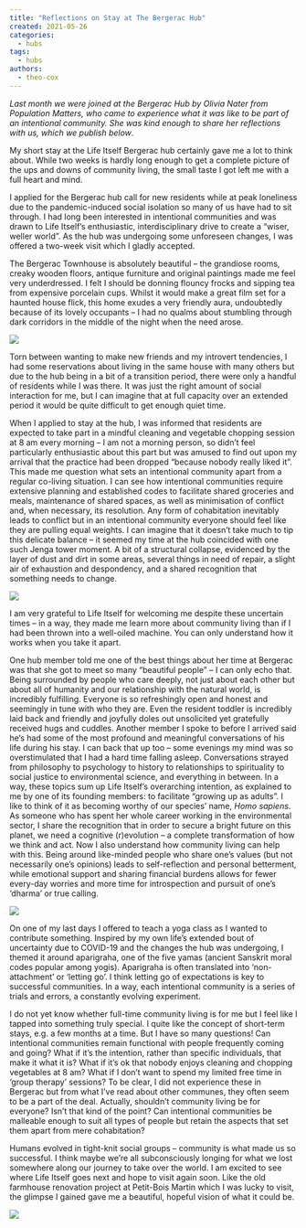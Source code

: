 ```yaml
---
title: "Reflections on Stay at The Bergerac Hub"
created: 2021-05-26
categories: 
  - hubs
tags: 
  - hubs
authors: 
  - theo-cox
---
```


_Last month we were joined at the Bergerac Hub by Olivia Nater from Population Matters, who came to experience what it was like to be part of an intentional community. She was kind enough to share her reflections with us, which we publish below_.

My short stay at the Life Itself Bergerac hub certainly gave me a lot to think about. While two weeks is hardly long enough to get a complete picture of the ups and downs of community living, the small taste I got left me with a full heart and mind.

I applied for the Bergerac hub call for new residents while at peak loneliness due to the pandemic-induced social isolation so many of us have had to sit through. I had long been interested in intentional communities and was drawn to Life Itself’s enthusiastic, interdisciplinary drive to create a “wiser, weller world”. As the hub was undergoing some unforeseen changes, I was offered a two-week visit which I gladly accepted. 

The Bergerac Townhouse is absolutely beautiful – the grandiose rooms, creaky wooden floors, antique furniture and original paintings made me feel very underdressed. I felt I should be donning flouncy frocks and sipping tea from expensive porcelain cups. Whilst it would make a great film set for a haunted house flick, this home exudes a very friendly aura, undoubtedly because of its lovely occupants – I had no qualms about stumbling through dark corridors in the middle of the night when the need arose.

![](/assets/images/painting-room-2--1024x768.jpg)

Torn between wanting to make new friends and my introvert tendencies, I had some reservations about living in the same house with many others but due to the hub being in a bit of a transition period, there were only a handful of residents while I was there. It was just the right amount of social interaction for me, but I can imagine that at full capacity over an extended period it would be quite difficult to get enough quiet time. 

When I applied to stay at the hub, I was informed that residents are expected to take part in a mindful cleaning and vegetable chopping session at 8 am every morning – I am not a morning person, so didn’t feel particularly enthusiastic about this part but was amused to find out upon my arrival that the practice had been dropped “because nobody really liked it”. This made me question what sets an intentional community apart from a regular co-living situation. I can see how intentional communities require extensive planning and established codes to facilitate shared groceries and meals, maintenance of shared spaces, as well as minimisation of conflict and, when necessary, its resolution. Any form of cohabitation inevitably leads to conflict but in an intentional community everyone should feel like they are pulling equal weights. I can imagine that it doesn’t take much to tip this delicate balance – it seemed my time at the hub coincided with one such Jenga tower moment. A bit of a structural collapse, evidenced by the layer of dust and dirt in some areas, several things in need of repair, a slight air of exhaustion and despondency, and a shared recognition that something needs to change.

![](/assets/images/20210427_104956-768x1024.jpg)

I am very grateful to Life Itself for welcoming me despite these uncertain times – in a way, they made me learn more about community living than if I had been thrown into a well-oiled machine. You can only understand how it works when you take it apart. 

One hub member told me one of the best things about her time at Bergerac was that she got to meet so many “beautiful people” – I can only echo that. Being surrounded by people who care deeply, not just about each other but about all of humanity and our relationship with the natural world, is incredibly fulfilling. Everyone is so refreshingly open and honest and seemingly in tune with who they are. Even the resident toddler is incredibly laid back and friendly and joyfully doles out unsolicited yet gratefully received hugs and cuddles. Another member I spoke to before I arrived said he’s had some of the most profound and meaningful conversations of his life during his stay. I can back that up too – some evenings my mind was so overstimulated that I had a hard time falling asleep. Conversations strayed from philosophy to psychology to history to relationships to spirituality to social justice to environmental science, and everything in between. In a way, these topics sum up Life Itself’s overarching intention, as explained to me by one of its founding members: to facilitate “growing up as adults”. I like to think of it as becoming worthy of our species’ name, _Homo sapiens_. As someone who has spent her whole career working in the environmental sector, I share the recognition that in order to secure a bright future on this planet, we need a cognitive (r)evolution – a complete transformation of how we think and act. Now I also understand how community living can help with this. Being around like-minded people who share one’s values (but not necessarily one’s opinions) leads to self-reflection and personal betterment, while emotional support and sharing financial burdens allows for fewer every-day worries and more time for introspection and pursuit of one’s ‘dharma’ or true calling.

![](/assets/images/nice-outdoors-pic-1024x768.jpg)

On one of my last days I offered to teach a yoga class as I wanted to contribute something. Inspired by my own life’s extended bout of uncertainty due to COVID-19 and the changes the hub was undergoing, I themed it around aparigraha, one of the five yamas (ancient Sanskrit moral codes popular among yogis). Aparigraha is often translated into ‘non-attachment’ or ‘letting go’. I think letting go of expectations is key to successful communities. In a way, each intentional community is a series of trials and errors, a constantly evolving experiment. 

I do not yet know whether full-time community living is for me but I feel like I tapped into something truly special. I quite like the concept of short-term stays, e.g. a few months at a time. But I have so many questions! Can intentional communities remain functional with people frequently coming and going? What if it’s the intention, rather than specific individuals, that make it what it is? What if it’s ok that nobody enjoys cleaning and chopping vegetables at 8 am? What if I don’t want to spend my limited free time in ‘group therapy’ sessions? To be clear, I did not experience these in Bergerac but from what I’ve read about other communes, they often seem to be a part of the deal. Actually, shouldn’t community living be for everyone? Isn’t that kind of the point? Can intentional communities be malleable enough to suit all types of people but retain the aspects that set them apart from mere cohabitation? 

Humans evolved in tight-knit social groups – community is what made us so successful. I think maybe we’re all subconsciously longing for what we lost somewhere along our journey to take over the world. I am excited to see where Life Itself goes next and hope to visit again soon. Like the old farmhouse renovation project at Petit-Bois Martin which I was lucky to visit, the glimpse I gained gave me a beautiful, hopeful vision of what it could be.

![](/assets/images/PBM-1024x768.jpg)
